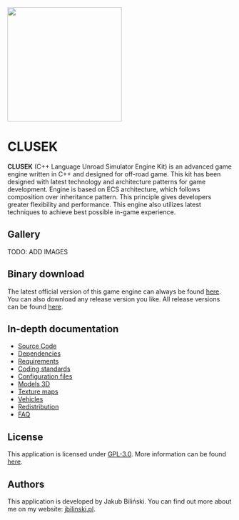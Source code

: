 <img src=".docs/logo.png" width="256">

CLUSEK
==================================

**CLUSEK** (C++ Language Unroad Simulator Engine Kit) is an advanced game engine written in C++ and designed for off-road game. This kit has been designed with latest technology and architecture patterns for game development. Engine is based on ECS architecture, which follows composition over inheritance pattern. This principle gives developers greater flexibility and performance. This engine also utilizes latest techniques to achieve best possible in-game experience.



## Gallery

TODO: ADD IMAGES



## Binary download

The latest official version of this game engine can always be found [here](https://github.com/bilek993/CLUSEK/releases/latest/). You can also download any release version you like. All release versions can be found [here](https://github.com/bilek993/CLUSEK/releases/).



## In-depth documentation

* [Source Code](.docs/source_code.md)
* [Dependencies](.docs/dependencies.md)
* [Requirements](.docs/requirements.md)
* [Coding standards](.docs/coding_standards.md)
* [Configuration files](.docs/configuration_files.md)
* [Models 3D](.docs/models_3d.md)
* [Texture maps](.docs/texture_maps.md)
* [Vehicles](.docs/vehicles.md)
* [Redistribution](.docs/redistribution.md)
* [FAQ](.docs/faq.md)



## License

This application is licensed under [GPL-3.0](LICENSE). More information can be found [here](https://www.gnu.org/licenses/gpl-3.0.en.html).



## Authors

This application is developed by Jakub Biliński. You can find out more about me on my website: [jbilinski.pl](http:/www.jbilinski.pl).